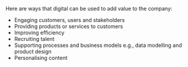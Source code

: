 Here are ways that digital can be used to add value to the company:
- Engaging customers, users and stakeholders
- Providing products or services to customers
- Improving efficiency
- Recruiting talent
- Supporting processes and business models e.g., data modelling and product design
- Personalising content